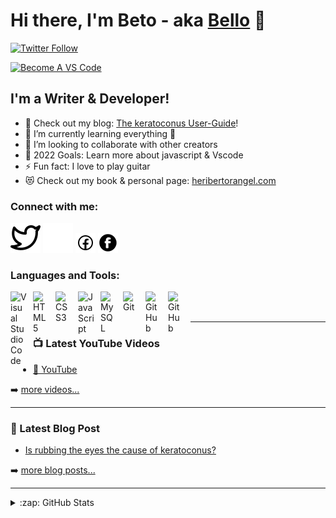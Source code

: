 # Hi there, I'm Beto - aka [Bello][mysite] 👋 

[![Twitter Follow](https://img.shields.io/twitter/follow/beto?color=1DA1F2&logo=twitter&style=for-the-badge)](https://twitter.com/hrangelma/)

[![Become A VS Code](https://img.shields.io/badge/-Learn%20%20VS%20Code%20Today%20%E2%86%92-gray.svg?colorB=ff652f&style=for-the-badge)](https://vscode.com)


## I'm a Writer & Developer!

- 🔭 Check out my blog: [The keratoconus User-Guide][book]!
- 🌱 I’m currently learning everything 🤣
- 👯 I’m looking to collaborate with other creators
- 🥅 2022 Goals: Learn more about javascript & Vscode
- ⚡ Fun fact: I love to play guitar
- 😻 Check out my book & personal page: [heribertorangel.com][mysite]

### Connect with me:

[![website](./img/twitter-light.svg)](https://twitter.com/hrangelma/)
[![website](./img/twitter-dark.svg)](https://twitter.com/hrangelma/)
[![website](./img/facebook-light.png)](https://facebook.com/heribertorm/)
[![website](./img/facebook-darkn.png)](https://facebook.com/heribertorm/)
&nbsp;&nbsp;
<!---
[![website](./img/linkedin-light.svg)](https://linkedin.com/in/codeSTACKr#gh-light-mode-only)
[![website](./img/linkedin-dark.svg)](https://linkedin.com/in/codeSTACKr#gh-dark-mode-only)*
&nbsp;&nbsp;
[![website](./img/instagram-light.svg)](https://instagram.com/codeSTACKr#gh-light-mode-only)
[![website](./img/instagram-dark.svg)](https://instagram.com/codeSTACKr#gh-dark-mode-only)
--->
### Languages and Tools:

[<img align="left" alt="Visual Studio Code" width="26px" src="https://cdn.jsdelivr.net/gh/devicons/devicon/icons/vscode/vscode-original.svg" style="padding-right:10px;" />][webdevplaylist]
[<img align="left" alt="HTML5" width="26px" src="https://cdn.jsdelivr.net/gh/devicons/devicon/icons/html5/html5-original.svg" style="padding-right:10px;" />][webdevplaylist]
[<img align="left" alt="CSS3" width="26px" src="https://cdn.jsdelivr.net/gh/devicons/devicon/icons/css3/css3-original.svg" style="padding-right:10px;" />][webdevplaylist]
[<img align="left" alt="JavaScript" width="26px" src="https://cdn.jsdelivr.net/gh/devicons/devicon/icons/javascript/javascript-original.svg" style="padding-right:10px;" />][webdevplaylist]
[<img align="left" alt="MySQL" width="26px" src="https://cdn.jsdelivr.net/gh/devicons/devicon/icons/mysql/mysql-original.svg" style="padding-right:10px;" />][cssplaylist]
[<img align="left" alt="Git" width="26px" src="https://cdn.jsdelivr.net/gh/devicons/devicon/icons/git/git-original.svg" style="padding-right:10px;" />][cssplaylist]
[<img align="left" alt="GitHub" width="26px" src="https://user-images.githubusercontent.com/3369400/139447912-e0f43f33-6d9f-45f8-be46-2df5bbc91289.png" style="padding-right:10px;" />][cssplaylist]
[<img align="left" alt="GitHub" width="26px" src="https://user-images.githubusercontent.com/3369400/139448065-39a229ba-4b06-434b-bc67-616e2ed80c8f.png" style="padding-right:10px;" />][cssplaylist]

<br />
<br />

---

### 📺 Latest YouTube Videos

<!-- YOUTUBE:START -->
- [🔴 YouTube](https://www.youtube.com/)
<!-- YOUTUBE:END -->

➡️ [more videos...](https://youtube.com/)

---

### 📕 Latest Blog Post

<!-- BLOG-POST-LIST:START -->

- [Is rubbing the eyes the cause of keratoconus?](https://www.keratoconusguide.com/blog/is-rubbing-the-cause-of-keratoconus/)


<!-- BLOG-POST-LIST:END -->

➡️ [more blog posts...](https://www.keratoconusguide.com/blog/)

---

<details>
  <summary>:zap: GitHub Stats</summary>

  <img align="left" alt="GitHub Stats" src="https://github-readme-stats.vercel.app/api?username=heribellaco&show_icons=true&hide_border=false&title_color=ff652f&icon_color=FFE400&bg_color=09131B&text_color=ffffff&border_color=0c1a25" />

</details>

[mysite]: https://heribertorangel.com/
[book]: https://www.keratoconusguide.com/
[twitter]: https://twitter.com/hrangelma/
[youtube]: https://youtube.com/
[instagram]: https://instagram.com/
[linkedin]: https://linkedin.com/
[webdevplaylist]: https://www.youtube.com/
[cssplaylist]: https://github.com/heribellaco/

<!---
heribellaco/heribellaco is a ✨ special ✨ repository because its `README.md` (this file) appears on your GitHub profile.
You can click the Preview link to take a look at your changes.
--->
